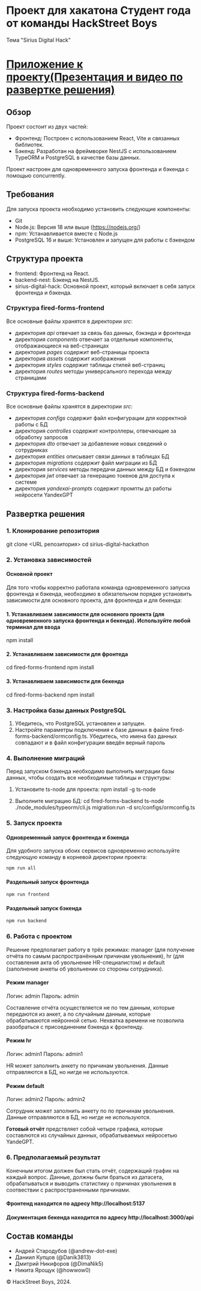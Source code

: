 # Проект для хакатона Студент года от команды HackStreet Boys
Тема "Sirius Digital Hack"

# [Приложение к проекту(Презентация и видео по развертке решения)]()

## Обзор

Проект состоит из двух частей:
- Фронтенд: Построен с использованием React, Vite и связанных библиотек.
- Бэкенд: Разработан на фреймворке NestJS с использованием TypeORM и PostgreSQL в качестве базы данных.

Проект настроен для одновременного запуска фронтенда и бэкенда с помощью concurrently.

## Требования

Для запуска проекта необходимо установить следующие компоненты:
- Git
- Node.js: Версия 18 или выше (https://nodejs.org/)
- npm: Устанавливается вместе с Node.js
- PostgreSQL 16 и выше: Установлен и запущен для работы с бэкендом

## Структура проекта

- frontend: Фронтенд на React.
- backend-nest: Бэкенд на NestJS.
- sirius-digital-hack: Основной проект, который включает в себя запуск фронтенда и бэкенда.

### Структура fired-forms-frontend

Все основные файлы хранятся в директории _src_:

- директория _api_ отвечает за связь баз данных, бэкэнда и фронтенда
- директория _components_ отвечает за отдельные компоненты, отображающиеся на веб-страницах
- директория _pages_ содержит веб-страницы проекта
- директория _assets_ содержит изображения
- директория _styles_ содержит таблицы стилей веб-страниц
- директория _routes_ методы универсального перехода между страницами

### Структура fired-forms-backend

Все основные файлы хранятся в директории _src_:

- директория _configs_ содержит файл конфигурации для корректной работы с БД
- директория _controlles_ содержит контроллеры, отвечающие за обработку запросов
- директория _dto_ отвечает за добавление новых сведений о сотрудниках
- директория _entities_ описывает связи данных в таблицах БД
- директория _migrations_ содержит файл миграции из БД
- директория _services_ методы передачи данных между БД и бэкендом
- директория _jwt_ отвечает за генерацию токенов для доступа к системе
- директория _yandexai-prompts_ содержит промпты дл работы нейросети YandexGPT

## Развертка решения

### 1. Клонирование репозитория
git clone <URL репозитория>
cd sirius-digital-hackathon

### 2. Установка зависимостей

#### Основной проект
Для того чтобы корректно работала команда одновременного запуска фронтенда и бэкенда, необходимо в обязательном порядке установить зависимости для основного проекта, для фронтенда и для бекенда:

#### 1. Устанавливаем зависимости для основного проекта (для одновременного запуска фронтенда и бекенда). Используйте любой терминал для ввода
npm install
#### 2. Устанавливаем зависимости для фронтеда
cd fired-forms-frontend
npm install
#### 3. Устанавливаем зависимости для бекенда
cd fired-forms-backend
npm install

### 3. Настройка базы данных PostgreSQL

1. Убедитесь, что PostgreSQL установлен и запущен.
2. Настройте параметры подключения к базе данных в файле fired-forms-backend/ormconfig.ts. Убедитесь, что имена баз данных совпадают и в файл конфигурации введён верный пароль

### 4. Выполнение миграций

Перед запуском бэкенда необходимо выполнить миграции базы данных, чтобы создать все необходимые таблицы и структуры:

1. Установите ts-node для проекта:
      npm install -g ts-node
   
2. Выполните миграцию БД:
      cd fired-forms-backend
   ts-node ./node_modules/typeorm/cli.js migration:run -d src/configs/ormconfig.ts
   

### 5. Запуск проекта

#### Одновременный запуск фронтенда и бэкенда
Для удобного запуска обоих сервисов одновременно используйте следующую команду в корневой директории проекта:

```bash
npm run all
```

#### Раздельный запуск фронтенда
```bash
npm run frontend
```

#### Раздельный запуск бэкенда
```bash
npm run backend
```
### 6. Работа с проектом
Решение предполагает работу в трёх режимах: manager (для получение отчёта по самым распространённым причинам увольнения), hr (для составления акта об увольнение HR-специалистом) и default (заполнение анкеты об увольнении со стороны сотрудника).

#### Режим manager
Логин: admin
Пароль: admin

Составление отчёта осуществляется не по тем данным, которые передаются из анкет, а по случайным данным, которые обрабатываются нейронной сетью. Нехватка времени не позволила разобраться с присоединеним бэкенда к фронтенду.

#### Режим hr
Логин: admin1
Пароль: admin1

HR может заполнить анкету по причинам увольнения. Данные отправляются в БД, но нигде не используются.

#### Режим default
Логин: admin2
Пароль: admin2

Сотрудник может заполнить анкету по по причинам увольнения. Данные отправляются в БД, но нигде не используются.

**Готовый отчёт** предствляет собой четыре графика, которые составлются из случайных данных, обрабатываемых нейросетью YandeGPT.

### 6. Предполагаемый результат
Конечным итогом должен был стать отчёт, содержащий график на каждый вопрос. Данные, должны были браться из датасета, обрабатываться и выводить статистику о причинах увольнения в соотвествии с распространенными причинами.

#### Фронтенд находится по адресу http://localhost:5137
#### Документация бекенда находится по адресу http://localhost:3000/api

## Состав команды 
 - Андрей Стародубов (@andrew-dot-exe)
 - Даниил Купцов (@Danik3813)
 - Дмитрий Никифоров (@DimaNik5)
 - Никита Ярощук (@howwow0)
 
&copy; HackStreet Boys, 2024.
